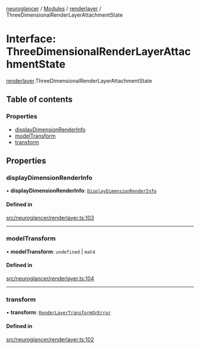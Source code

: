 [neuroglancer](../README.md) / [Modules](../modules.md) / [renderlayer](../modules/renderlayer.md) / ThreeDimensionalRenderLayerAttachmentState

# Interface: ThreeDimensionalRenderLayerAttachmentState

[renderlayer](../modules/renderlayer.md).ThreeDimensionalRenderLayerAttachmentState

## Table of contents

### Properties

- [displayDimensionRenderInfo](renderlayer.ThreeDimensionalRenderLayerAttachmentState.md#displaydimensionrenderinfo)
- [modelTransform](renderlayer.ThreeDimensionalRenderLayerAttachmentState.md#modeltransform)
- [transform](renderlayer.ThreeDimensionalRenderLayerAttachmentState.md#transform)

## Properties

### displayDimensionRenderInfo

• **displayDimensionRenderInfo**: [`DisplayDimensionRenderInfo`](navigation_state.DisplayDimensionRenderInfo.md)

#### Defined in

[src/neuroglancer/renderlayer.ts:103](https://github.com/ActiveBrainAtlas2/neuroglancer/blob/958d23e0/src/neuroglancer/renderlayer.ts#L103)

___

### modelTransform

• **modelTransform**: `undefined` \| `mat4`

#### Defined in

[src/neuroglancer/renderlayer.ts:104](https://github.com/ActiveBrainAtlas2/neuroglancer/blob/958d23e0/src/neuroglancer/renderlayer.ts#L104)

___

### transform

• **transform**: [`RenderLayerTransformOrError`](../modules/render_coordinate_transform.md#renderlayertransformorerror)

#### Defined in

[src/neuroglancer/renderlayer.ts:102](https://github.com/ActiveBrainAtlas2/neuroglancer/blob/958d23e0/src/neuroglancer/renderlayer.ts#L102)
